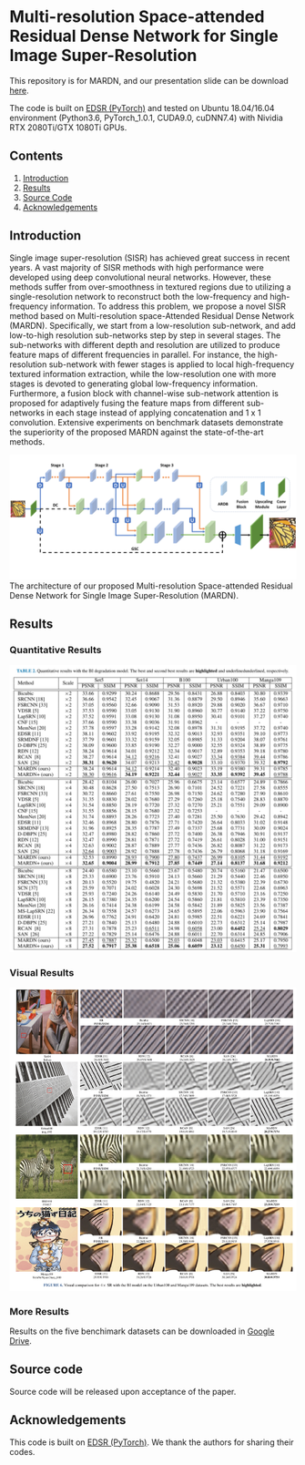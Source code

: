 
# Multi-resolution Space-attended Residual Dense Network for Single Image Super-Resolution
This repository is for MARDN, and our presentation slide can be download [here](https://drive.google.com/open?id=1xDOWPlGNZ5Oxw8C1Zm8To6h0YI6oEUR2).


The code is built on [EDSR (PyTorch)](https://github.com/thstkdgus35/EDSR-PyTorch) and tested on Ubuntu 18.04/16.04 environment (Python3.6, PyTorch_1.0.1, CUDA9.0, cuDNN7.4) with Nividia RTX 2080Ti/GTX 1080Ti GPUs.

## Contents
1. [Introduction](#introduction)
2. [Results](#results)
3. [Source Code](#source-code)
4. [Acknowledgements](#acknowledgements) 


## Introduction
Single image super-resolution (SISR) has achieved  great success in recent years. A vast majority of SISR methods with high performance were developed using deep convolutional neural networks. However, these methods suffer from over-smoothness in textured regions due to utilizing a single-resolution network to reconstruct both the low-frequency and high-frequency information. To address this problem, we propose a novel SISR method based on Multi-resolution space-Attended Residual Dense Network (MARDN). Specifically, we start from a low-resolution sub-network, and add low-to-high resolution sub-networks step by step in several stages. The sub-networks with different depth and resolution are utilized to produce feature maps of different frequencies in parallel. For instance, the high-resolution sub-network with fewer stages is applied to local high-frequency textured information extraction, while the low-resolution one with more stages is devoted to generating global low-frequency information. Furthermore, a fusion block with channel-wise sub-network attention is proposed for adaptively fusing the feature maps from different sub-networks in each stage instead of applying concatenation and 1 x 1 convolution. Extensive experiments on benchmark datasets demonstrate the superiority of the proposed MARDN against the state-of-the-art methods.

![MRDA](/imgs/MARDN.png)
The architecture of our proposed Multi-resolution Space-attended Residual Dense Network for Single Image Super-Resolution (MARDN).

## Results
### Quantitative Results
![PSNR_SSIM_BI](/imgs/QuantityResults.png)


### Visual Results
![Visual_PSNR_SSIM_BI](/imgs/QualityResults.png)

### More Results
Results on the five benchimark datasets can be downloaded in [Google Drive](https://drive.google.com/file/d/133L5zqqWuztqPLLH0WKXajeKWnhwYzEq/view?usp=sharing).

## Source code
Source code will be released upon acceptance of the paper.
## Acknowledgements
This code is built on [EDSR (PyTorch)](https://github.com/thstkdgus35/EDSR-PyTorch). We thank the authors for sharing their codes.
